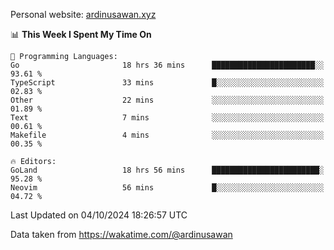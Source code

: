 Personal website: [ardinusawan.xyz](https://ardinusawan.xyz)

<!--START_SECTION:waka-->
📊 **This Week I Spent My Time On** 

```text
💬 Programming Languages: 
Go                       18 hrs 36 mins      ███████████████████████░░   93.61 % 
TypeScript               33 mins             █░░░░░░░░░░░░░░░░░░░░░░░░   02.83 % 
Other                    22 mins             ░░░░░░░░░░░░░░░░░░░░░░░░░   01.89 % 
Text                     7 mins              ░░░░░░░░░░░░░░░░░░░░░░░░░   00.61 % 
Makefile                 4 mins              ░░░░░░░░░░░░░░░░░░░░░░░░░   00.35 % 

🔥 Editors: 
GoLand                   18 hrs 56 mins      ████████████████████████░   95.28 % 
Neovim                   56 mins             █░░░░░░░░░░░░░░░░░░░░░░░░   04.72 % 
```


 Last Updated on 04/10/2024 18:26:57 UTC
<!--END_SECTION:waka-->
Data taken from https://wakatime.com/@ardinusawan
